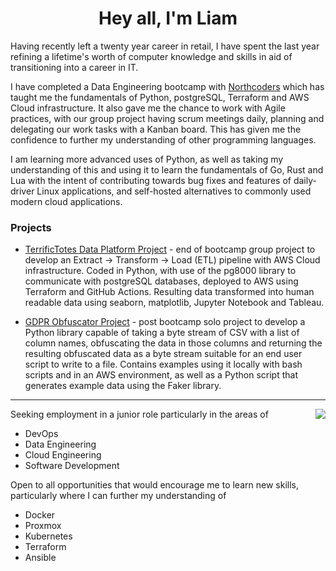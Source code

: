 <h1 align="center">Hey all, I'm Liam</h1>

Having recently left a twenty year career in retail, I have spent the last year refining a lifetime's worth of computer knowledge and skills in aid of transitioning into a career in IT.  

I have completed a Data Engineering bootcamp with [Northcoders](https://www.northcoders.com/) which has taught me the fundamentals of Python, postgreSQL, Terraform and AWS Cloud infrastructure. It also gave me the chance to work with Agile practices, with our group project having scrum meetings daily, planning and delegating our work tasks with a Kanban board. This has given me the confidence to further my understanding of other programming languages.

I am learning more advanced uses of Python, as well as taking my understanding of this and using it to learn the fundamentals of Go, Rust and Lua with the intent of contributing towards bug fixes and features of daily-driver Linux applications, and self-hosted alternatives to commonly used modern cloud applications.

<h3>Projects</h3>

- [TerrificTotes Data Platform Project](https://github.com/studiobigli/northcoders-project) - end of bootcamp group project to develop an Extract -> Transform -> Load (ETL) pipeline with AWS Cloud infrastructure. Coded in Python, with use of the pg8000 library to communicate with postgreSQL databases, deployed to AWS using Terraform and GitHub Actions. Resulting data transformed into human readable data using seaborn, matplotlib, Jupyter Notebook and Tableau.

- [GDPR Obfuscator Project](https://github.com/studiobigli/gdpr-project) - post bootcamp solo project to develop a Python library capable of taking a byte stream of CSV with a list of column names, obfuscating the data in those columns and returning the resulting obfuscated data as a byte stream suitable for an end user script to write to a file. Contains examples using it locally with bash scripts and in an AWS environment, as well as a Python script that generates example data using the Faker library.

---
<a href="https://roadmap.sh"><img align="right" src="https://roadmap.sh/card/tall/66bb7ac84e7fe8964e0b2d8b?variant=dark&roadmaps=python%2Cdevops%2Clinux%2Cdocker"/>
</a>

Seeking employment in a junior role particularly in the areas of 
- DevOps
- Data Engineering
- Cloud Engineering
- Software Development 

Open to all opportunities that would encourage me to learn new skills, particularly where I can further my understanding of
- Docker
- Proxmox
- Kubernetes
- Terraform
- Ansible
